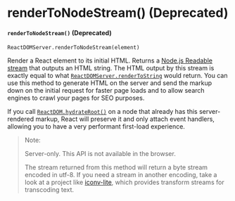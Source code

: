 # renderToNodeStream() (Deprecated)

#### `renderToNodeStream()` (Deprecated) <a href="#rendertonodestream" id="rendertonodestream"></a>

```
ReactDOMServer.renderToNodeStream(element)
```

Render a React element to its initial HTML. Returns a [Node.js Readable stream](https://nodejs.org/api/stream.html#stream\_readable\_streams) that outputs an HTML string. The HTML output by this stream is exactly equal to what [`ReactDOMServer.renderToString`](https://devdocs.io/react/react-dom-server#rendertostring) would return. You can use this method to generate HTML on the server and send the markup down on the initial request for faster page loads and to allow search engines to crawl your pages for SEO purposes.

If you call [`ReactDOM.hydrateRoot()`](https://devdocs.io/react/react-dom-client#hydrateroot) on a node that already has this server-rendered markup, React will preserve it and only attach event handlers, allowing you to have a very performant first-load experience.

> Note:
>
> Server-only. This API is not available in the browser.
>
> The stream returned from this method will return a byte stream encoded in utf-8. If you need a stream in another encoding, take a look at a project like [iconv-lite](https://www.npmjs.com/package/iconv-lite), which provides transform streams for transcoding text.
